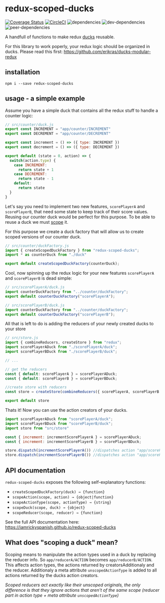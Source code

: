 # redux-scoped-ducks

[![Coverage Status](https://coveralls.io/repos/github/iamrickyspanish/redux-scoped-ducks/badge.svg?branch=master)](https://coveralls.io/github/iamrickyspanish/redux-scoped-ducks?branch=master)
[![CircleCI](https://circleci.com/gh/iamrickyspanish/redux-scoped-ducks.svg?style=svg)](https://circleci.com/gh/iamrickyspanish/redux-scoped-ducks)
![dependencies](https://img.shields.io/david/iamrickyspanish/redux-scoped-ducks.svg)
![dev-dependencies](https://img.shields.io/david/dev/iamrickyspanish/redux-scoped-ducks.svg)
![peer-dependencies](https://img.shields.io/david/peer/iamrickyspanish/redux-scoped-ducks.svg)

A handfull of functions to make redux [ducks](https://github.com/erikras/ducks-modular-redux) reusable.

For this library to work poperly, your redux logic should be organized in ducks. Please read this first: https://github.com/erikras/ducks-modular-redux

## installation

`npm i --save redux-scoped-ducks`

## usage - a simple example

Assume you have a simple duck that contains all the redux stuff to handle a counter logic:

```javascript
// src/counter/duck.js
export const INCREMENT = "app/counter/INCREMENT"
export const DECREMENT = "app/counter/DECREMENT"

export const increment = () => ({ type: INCREMENT })
export const decrement = () => ({ type: DECREMENT })

export default (state = 0, action) => {
  switch(action.type) {
    case INCREMENT:
      return state + 1
    case DECREMENT:
      return state - 1
    default:
      return state
  }
}
```
Let's say you need to implement two new features, `scorePlayerA` and `scorePlayerB`, that need some state to keep track of their score values. Reusing our counter duck would be perfect for this purpose. To be able to reuse a duck we must [scope](#what-does-scoping-a-duck-mean) it.

For this purpose we create a duck factory that will allow us to create scoped versions of our counter duck. 

```javascript
// src/counter/duckFactory.js
import { createScopedDuckFactory } from "redux-scoped-ducks";
import * as counterDuck from "./duck"

export default createScopedDuckFactory(counterDuck);
``` 

Cool, now spinning up the redux logic for your new features `scorePlayerA` and `scorePlayerB` is dead simple:

```javascript
// src/scorePlayerA/duck.js
import counterDuckFactory from "../counter/duckFactory";
export default counterDuckFactory("scorePlayerA");
```

```javascript
// src/scorePlayerB/duck.js
import counterDuckFactory from "../counter/duckFactory";
export default counterDuckFactory("scorePlayerB");
```

All that is left to do is adding the reducers of your newly created ducks to your store

```javascript
// src/store.js
import { combineReducers, createStore } from "redux";
import scorePlayerADuck from "./scorePlayerA/duck";
import scorePlayerBDuck from "./scorePlayerB/duck";

// ...

// get the reducers
const { default: scorePlayerA } = scorePlayerADuck;
const { default: scorePlayerB } = scorePlayerBDuck;

//create store with reducers
const store = createStore(combineReducers({ scorePlayerA, scorePlayerB }))

export default store
```

Thats it! Now you can use the action creators of your ducks.

```javascript
import scorePlayerADuck from "scorePlayerA/duck";
import scorePlayerBDuck from "scorePlayerB/duck";
import store from "src/store"

const { increment: incrementScorePlayerA } = scorePlayerADuck;
const { increment: incrementScorePlayerB } = scorePlayerBDuck;

store.dispatch(incrementScorePlayerA()) //dispatches action "app/scorePlayerA/INCREMENT", changes only value of reducer "scorePlayerA"
store.dispatch(incrementScorePlayerB()) //dispatches action "app/scorePlayerB/INCREMENT", changes only value of reducer "scorePlayerB"

```

## API documentation

`redux-scoped-ducks` exposes the following self-explanatory functions:

+ `createScopedDuckFactory(duck) → {function}`
+ `scopeAction(scope, action) → {object|function}`
+ `scopeActionType(scope, actionType) → {string}`
+ `scopeDuck(scope, duck) → {object}`
+ `scopeReducer(scope, reducer) → {function}`

See the full API documentation here: 
https://iamrickyspanish.github.io/redux-scoped-ducks

## What does "scoping a duck" mean?

Scoping means to manipulate the action types used in a duck by replacing the reducer info. So `app/reducerA/ACTION` becomes `app/reducerB/ACTION`. This affects action types, the actions returned by creatorsAdditionaly and the reducer.
Additionaly a meta attribute `unscopedActionType` is added to all actions returned by the ducks action creators.

*Scoped reducers act exactly like their unscoped originals, the only difference is that they ignore actions that aren't of the same scope (reducer part in action type + meta attribute `unscopedActionType`)*
